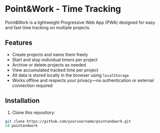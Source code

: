 # Point&Work - Time Tracking

Point&Work is a lightweight Progressive Web App (PWA) designed for easy and fast time tracking on multiple projects.

## Features

- Create projects and name them freely
- Start and stop individual timers per project
- Archive or delete projects as needed
- View accumulated tracked time per project
- All data is stored locally in the browser using `localStorage`
- Works offline and respects your privacy—no authentication or external connection required

## Installation

1. Clone this repository:

```bash
git clone https://github.com/yourusername/pointandwork.git
cd pointandwork
